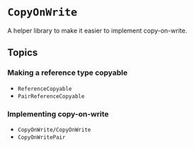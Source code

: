 # ``CopyOnWrite``

A helper library to make it easier to implement copy-on-write.

## Topics

### Making a reference type copyable
- ``ReferenceCopyable``
- ``PairReferenceCopyable``

### Implementing copy-on-write
- ``CopyOnWrite/CopyOnWrite``
- ``CopyOnWritePair``
